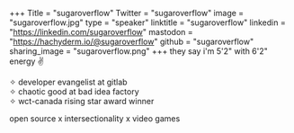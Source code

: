 +++
Title = "sugaroverflow"
Twitter = "sugaroverflow"
image = "sugaroverflow.jpg"
type = "speaker"
linktitle = "sugaroverflow"
linkedin = "https://linkedin.com/sugaroverflow"
mastodon = "https://hachyderm.io/@sugaroverflow"
github = "sugaroverflow"
sharing_image = "sugaroverflow.png"
+++
they say i'm 5'2" with 6'2" energy ✌️

✧ developer evangelist at gitlab<br>
✧ chaotic good at bad idea factory<br>
✧ wct-canada rising star award winner

open source x intersectionality x video games
